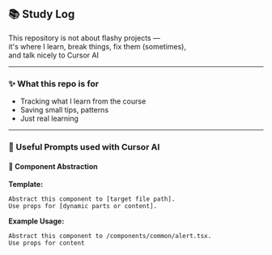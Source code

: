 ## 📚 Study Log

This repository is not about flashy projects —  
it's where I learn, break things, fix them (sometimes),  
and talk nicely to Cursor AI

---

### ✨ What this repo is for

- Tracking what I learn from the course
- Saving small tips, patterns
- Just real learning

---

### 🤖 Useful Prompts used with Cursor AI

#### 🧩 Component Abstraction

**Template:**

```
Abstract this component to [target file path].
Use props for [dynamic parts or content].
```

**Example Usage:**

```
Abstract this component to /components/common/alert.tsx.
Use props for content
```
